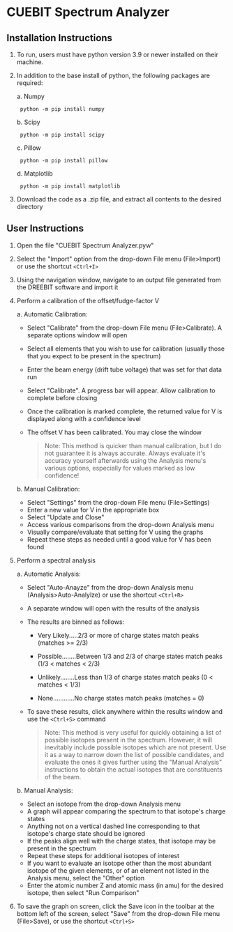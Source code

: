 # CUEBIT Spectrum Analyzer

Installation Instructions
--------------------
1. To run, users must have python version 3.9 or newer installed on their machine.

2. In addition to the base install of python, the following packages are required:

	a. Numpy
	
		python -m pip install numpy

	b. Scipy
	
		python -m pip install scipy

	c. Pillow
	
		python -m pip install pillow

	d. Matplotlib
	
		python -m pip install matplotlib
3. Download the code as a .zip file, and extract all contents to the desired directory


User Instructions
--------------------
1. Open the file "CUEBIT Spectrum Analyzer.pyw"

2. Select the "Import" option from the drop-down File menu (File>Import) or use the shortcut `<Ctrl+I>`

3. Using the navigation window, navigate to an output file generated from the DREEBIT software and import it

4. Perform a calibration of the offset/fudge-factor V

	a. Automatic Calibration:
	* Select "Calibrate" from the drop-down File menu (File>Calibrate). A separate options window will open
	* Select all elements that you wish to use for calibration (usually those that you expect to be present in the spectrum)
	* Enter the beam energy (drift tube voltage) that was set for that data run
	* Select "Calibrate". A progress bar will appear. Allow calibration to complete before closing
	* Once the calibration is marked complete, the returned value for V is displayed along with a confidence level
	* The offset V has been calibrated. You may close the window

		> Note: This method is quicker than manual calibration, but I do not guarantee it is always accurate. Always evaluate it's accuracy yourself afterwards using the Analysis menu's various options, especially for values marked as low confidence!

	b. Manual Calibration:
	* Select "Settings" from the drop-down File menu (File>Settings)
	* Enter a new value for V in the appropriate box
	* Select "Update and Close"
	* Access various comparisons from the drop-down Analysis menu
	* Visually compare/evaluate that setting for V using the graphs
	* Repeat these steps as needed until a good value for V has been found

5. Perform a spectral analysis

	a. Automatic Analysis:
	* Select "Auto-Anayze" from the drop-down Analysis menu (Analysis>Auto-Analylze) or use the shortcut `<Ctrl+R>`
	* A separate window will open with the results of the analysis
	* The results are binned as follows:

		* Very Likely.....2/3 or more of charge states match peaks 		(matches >= 2/3)
		
		* Possible........Between 1/3 and 2/3 of charge states match peaks 	(1/3 < matches < 2/3)
		
		* Unlikely........Less than 1/3 of charge states match peaks 		(0 < matches < 1/3)
		
		* None............No charge states match peaks 				(matches = 0)
		
	* To save these results, click anywhere within the results window and use the `<Ctrl+S>` command

		> Note: This method is very useful for quickly obtaining a list of possible isotopes present in the spectrum. However, it will inevitably include possible isotopes which are not present. Use it as a way to narrow down the list of possible candidates, and evaluate the ones it gives further using the "Manual Analysis" instructions to obtain the actual isotopes that are constituents of the beam.

	b. Manual Analysis:
	* Select an isotope from the drop-down Analysis menu
	* A graph will appear comparing the spectrum to that isotope's charge states
	* Anything not on a vertical dashed line corresponding to that isotope's charge state should be ignored
	* If the peaks align well with the charge states, that isotope may be present in the spectrum
	* Repeat these steps for additional isotopes of interest
	* If you want to evaluate an isotope other than the most abundant isotope of the given elements, or of an element not listed in the Analysis menu, select the "Other" option
	* Enter the atomic number Z and atomic mass (in amu) for the desired isotope, then select "Run Comparison"

6. To save the graph on screen, click the Save icon in the toolbar at the bottom left of the screen, select "Save" from the drop-down File menu (File>Save), or use the shortcut `<Ctrl+S>`


